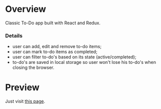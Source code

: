 <h1>Overview</h1>
Classic To-Do app built with React and Redux.

<h3>Details</h3>
<ul>
  <li>user can add, edit and remove to-do items;</li>
  <li>user can mark to-do items as completed;</li>
  <li>user can filter to-do's based on its state (active/completed);</li>
  <li>to-do's are saved in local storage so user won't lose his to-do's when closing the browser.</li>
</ul>

<h1>Preview</h1>
Just visit <a href="https://svhelp.github.io/SimpleToDoApp/">this page</a>.

